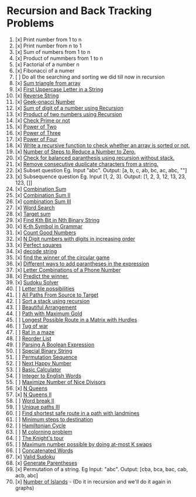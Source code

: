 # Recursion and Back Tracking Problems

01. [x] Print number from 1 to n
02. [x] Print number from n to 1
03. [x] Sum of numbers from 1 to n
04. [x] Product of nummbers from 1 to n
04. [x] Factorial of a number n
05. [x] Fibonacci of a numer
06. [ ] Do all the searching and sorting we did till now in recursion
07. [x] [Sum triangle from array](https://www.geeksforgeeks.org/sum-triangle-from-array/)
08. [x] [First Uppercase Letter in a String](https://www.geeksforgeeks.org/first-uppercase-letter-in-a-string-iterative-and-recursive/)
09. [x] [Reverse String](https://leetcode.com/problems/reverse-string/)
10. [x] [Geek-onacci Number](https://practice.geeksforgeeks.org/problems/geek-onacci-number/0/)
11. [x] [Sum of digit of a number using Recursion](https://www.geeksforgeeks.org/sum-digit-number-using-recursion/)
12. [x] [Product of two numbers using Recursion](https://www.geeksforgeeks.org/product-2-numbers-using-recursion/)
13. [x] [Check Prime or not](https://www.geeksforgeeks.org/recursive-program-prime-number/)
14. [x] [Power of Two](https://leetcode.com/problems/power-of-two/)
15. [x] [Power of Three](https://leetcode.com/problems/power-of-three/)
16. [x] [Power of Four](https://leetcode.com/problems/power-of-four/)
17. [x] [Write a recursive function to check whether an array is sorted or not.](https://www.geeksforgeeks.org/program-check-array-sorted-not-iterative-recursive)
19. [x] [Number of Steps to Reduce a Number to Zero.](https://leetcode.com/problems/number-of-steps-to-reduce-a-number-to-zero/)
20. [x] [Check for balanced paranthesis using recursion without stack.](https://www.geeksforgeeks.org/check-for-balanced-parenthesis-without-using-stack/)
21. [x] [Remove consecutive duplicate characters from a string.](https://www.geeksforgeeks.org/remove-consecutive-duplicates-string/)
22. [x] Subset question Eg. Input "abc". Output: [a, b, c, ab, bc, ac, abc, ""]
23. [x] Subsequence question Eg. Input [1, 2, 3]. Output: [1, 2, 3, 12, 13, 23, 123, []]
24. [x] [Combination Sum](https://leetcode.com/problems/combination-sum/)
25. [x] [Combination Sum II](https://leetcode.com/problems/combination-sum-ii/)
26. [x] [combination Sum III](https://leetcode.com/problems/combination-sum-iii/)
27. [x] [Word Search](https://leetcode.com/problems/word-search/)
28. [x] [Target sum](https://leetcode.com/problems/target-sum/)
29. [x] [Find Kth Bit in Nth Binary String](https://leetcode.com/problems/find-kth-bit-in-nth-binary-string/)
30. [x] [K-th Symbol in Grammar](https://leetcode.com/problems/k-th-symbol-in-grammar/)
31. [x] [Count Good Numbers](https://leetcode.com/problems/count-good-numbers/)
32. [x] [N Digit numbers with digits in increasing order](https://practice.geeksforgeeks.org/problems/n-digit-numbers-with-digits-in-increasing-order5903/1/)
33. [x] [Perfect squares](https://leetcode.com/problems/perfect-squares/)
34. [x] [decode string](https://leetcode.com/problems/decode-string/)
35. [x] [find the winner of the circular game](https://leetcode.com/problems/find-the-winner-of-the-circular-game/)
36. [x] [Different ways to add parantheses in the expression](https://leetcode.com/problems/different-ways-to-add-parentheses/)
37. [x] [Letter Combinations of a Phone Number](https://leetcode.com/problems/letter-combinations-of-a-phone-number/)
38. [x] [Predict the winner.](https://leetcode.com/problems/predict-the-winner/)
39. [x] [Sudoku Solver](https://leetcode.com/problems/sudoku-solver/)
40. [ ] [Letter tile possibilities](https://leetcode.com/problems/letter-tile-possibilities/)
41. [ ] [All Paths From Source to Target](https://leetcode.com/problems/all-paths-from-source-to-target/)
42. [ ] [Sort a stack using recursion](https://www.geeksforgeeks.org/sort-a-stack-using-recursion/)
43. [ ] [Beautiful Arrangement](https://leetcode.com/problems/beautiful-arrangement/)
44. [ ] [Path with Maximum Gold](https://leetcode.com/problems/path-with-maximum-gold/)
45. [ ] [Longest Possible Route in a Matrix with Hurdles](https://www.geeksforgeeks.org/longest-possible-route-in-a-matrix-with-hurdles/)
46. [ ] [Tug of war](https://www.geeksforgeeks.org/tug-of-war/)
47. [ ] [Rat in a maze](https://www.geeksforgeeks.org/rat-in-a-maze-backtracking-2/)
48. [ ] [Reorder List](https://leetcode.com/problems/reorder-list/)
49. [ ] [Parsing A Boolean Expression](https://leetcode.com/problems/parsing-a-boolean-expression/)
50. [ ] [Special Binary String](https://leetcode.com/problems/special-binary-string/)
51. [ ] [Permutation Sequence](https://leetcode.com/problems/permutation-sequence/)
52. [ ] [Next Happy Number](https://practice.geeksforgeeks.org/problems/next-happy-number4538/1/)
53. [ ] [Basic Calculator](https://leetcode.com/problems/basic-calculator/)
54. [ ] [Integer to English Words](https://leetcode.com/problems/integer-to-english-words/)
55. [ ] [Maximize Number of Nice Divisors](https://leetcode.com/problems/maximize-number-of-nice-divisors/)
56. [x] [N Queens](https://leetcode.com/problems/n-queens/)
57. [x] [N Queens II](https://leetcode.com/problems/n-queens-ii/)
58. [ ] [Word break II](https://leetcode.com/problems/word-break-ii/)
59. [ ] [Unique paths III](https://leetcode.com/problems/unique-paths-iii/)
60. [ ] [Find shortest safe route in a path with landmines](https://www.geeksforgeeks.org/find-shortest-safe-route-in-a-path-with-landmines/)
61. [ ] [Minimum steps to destination](https://practice.geeksforgeeks.org/problems/minimum-number-of-steps-to-reach-a-given-number5234/1/)
62. [ ] [Hamiltonian Cycle](https://www.geeksforgeeks.org/hamiltonian-cycle-backtracking-6/)
63. [ ] [M colorning problem](https://www.geeksforgeeks.org/m-coloring-problem-backtracking-5/)
64. [ ] [The Knight's tour](https://www.geeksforgeeks.org/the-knights-tour-problem-backtracking-1/)
65. [ ] [Maximum number possible by doing at-most K swaps](https://www.geeksforgeeks.org/find-maximum-number-possible-by-doing-at-most-k-swaps/)
66. [ ] [Concatenated Words](https://leetcode.com/problems/concatenated-words/)
67. [x] [Valid Sudoku](https://leetcode.com/problems/valid-sudoku/)
68. [x] [Generate Parentheses](https://leetcode.com/problems/generate-parentheses/)
69. [x] Permutation of a string. Eg Input: "abc". Output: [cba, bca, bac, cab, acb, abc]
70. [x] [Number of Islands](https://leetcode.com/problems/number-of-islands/) - (Do it in recursion and we'll do it again in graphs)
